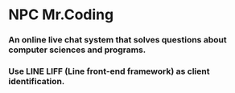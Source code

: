 # NPC Mr.Coding

### An online live chat system that solves questions about computer sciences and programs.
### Use LINE LIFF (Line front-end framework) as client identification. 

